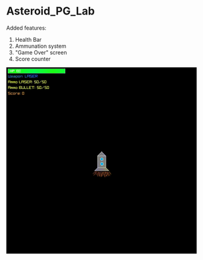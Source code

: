 # Asteroid_PG_Lab
Added features:
1. Health Bar
2. Ammunation system
3. "Game Over" screen
4. Score counter




![przykład działania](asteroidy.gif)
